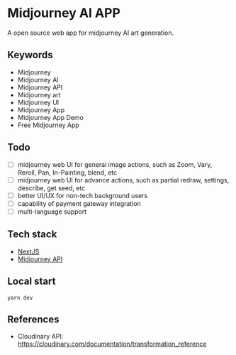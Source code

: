 # Midjourney AI APP

A open source web app for midjourney AI art generation.

## Keywords

- Midjourney
- Midjourney AI
- Midjourney API
- Midjourney art
- Midjourney UI
- Midjourney App
- Midjourney App Demo
- Free Midjourney App

## Todo

- [ ] midjourney web UI for general image actions, such as Zoom, Vary, Reroll, Pan, In-Painting, blend, etc
- [ ] midjourney web UI for advance actions, such as partial redraw, settings, describe, get seed, etc
- [ ] better UI/UX for non-tech background users
- [ ] capability of payment gateway integration
- [ ] multi-language support

## Tech stack

- [NextJS](https://nextjs.org/)
- [Midjourney API](https://www.mymidjourney.ai/)

## Local start

```
yarn dev
```

## References

- Cloudinary API: https://cloudinary.com/documentation/transformation_reference
